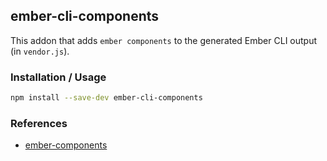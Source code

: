 ## ember-cli-components

This addon that adds `ember components` to the generated Ember CLI output (in `vendor.js`).

### Installation / Usage

```bash
npm install --save-dev ember-cli-components
```

### References
* [ember-components](https://github.com/indexiatech/ember-components)